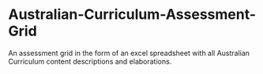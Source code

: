 # Australian-Curriculum-Assessment-Grid
An assessment grid in the form of an excel spreadsheet with all Australian Curriculum content descriptions and elaborations.
